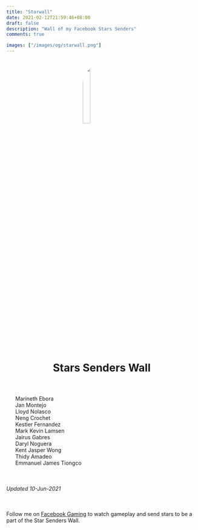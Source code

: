 ```yaml
---
title: "Starwall"
date: 2021-02-12T21:59:46+08:00
draft: false
description: "Wall of my Facebook Stars Senders"
comments: true

images: ["/images/og/starwall.png"]
---
```


<img src="/images/stars.png" style="border-radius: 200px; margin-left: auto; margin-right: auto; width: 20%; display: block; margin-top: 2em; "/>
<h1 style="text-align: center; margin-bottom: 2em; margin-top: 5px; ">Stars Senders Wall</h1>

<ul id="people-list" style="list-style-type: none;">
    <li>Marineth Ebora</li>
    <li>Jan Montejo</li>
    <li>Lloyd Nolasco</li>
    <li>Neng Crochet</li>
    <li>Kestler Fernandez</li>
    <li>Mark Kevin Lamsen</li>
    <li>Jairus Gabres</li>
    <li>Daryl Noguera</li>
    <li>Kent Jasper Wong</li>
    <li>Thidy Amadeo</li>
    <li>Emmanuel James Tiongco</li>
</ul>

<br>
<h6>Updated 10-Jun-2021</h6>

<p style="margin-top: 50px;">Follow me on <a href="https://fb.gg/RedDavidGG/" target="_blank">Facebook Gaming</a> to watch gameplay and send stars to be a part of the Star Senders Wall.</p>
